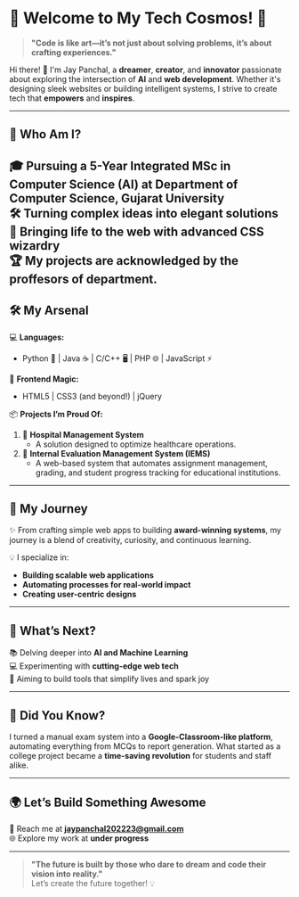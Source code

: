# 🌌 Welcome to My Tech Cosmos! 🚀  

> **"Code is like art—it’s not just about solving problems, it’s about crafting experiences."**  

Hi there! 👋 I'm Jay Panchal, a **dreamer**, **creator**, and **innovator** passionate about exploring the intersection of **AI** and **web development**. Whether it's designing sleek websites or building intelligent systems, I strive to create tech that **empowers** and **inspires**.  

---

## 🌟 Who Am I?  

🎓 Pursuing a **5-Year Integrated MSc in Computer Science (AI)** at **Department of Computer Science, Gujarat University**  
🛠️ Turning complex ideas into **elegant solutions**  
🎨 Bringing life to the web with **advanced CSS wizardry**  
🏆 My projects are acknowledged by the proffesors of department.
---

## 🛠️ My Arsenal  

💻 **Languages:**  
- Python 🐍 | Java ☕ | C/C++ 🖥️ | PHP 🌐 | JavaScript ⚡  

🎨 **Frontend Magic:**  
- HTML5 | CSS3 (and beyond!) | jQuery  

📦 **Projects I’m Proud Of:**  
1. 🏥 **Hospital Management System**  
   - A solution designed to optimize healthcare operations.  
2. 🧮 **Internal Evaluation Management System (IEMS)**  
   - A web-based system that automates assignment management, grading, and student progress tracking for educational institutions.  

---

## 🚀 My Journey  

✨ From crafting simple web apps to building **award-winning systems**, my journey is a blend of creativity, curiosity, and continuous learning.  

💡 I specialize in:  
- **Building scalable web applications**  
- **Automating processes for real-world impact**  
- **Creating user-centric designs**  

---

## 🌈 What’s Next?  

📚 Delving deeper into **AI and Machine Learning**  
💻 Experimenting with **cutting-edge web tech**  
🎯 Aiming to build tools that simplify lives and spark joy  

---

## 🌟 Did You Know?  

I turned a manual exam system into a **Google-Classroom-like platform**, automating everything from MCQs to report generation. What started as a college project became a **time-saving revolution** for students and staff alike.  

---

## 🌍 Let’s Build Something Awesome  

📧 Reach me at **jaypanchal202223@gmail.com**    
🌐 Explore my work at **under progress**  

---

> **"The future is built by those who dare to dream and code their vision into reality."**  
Let’s create the future together! 💡  
